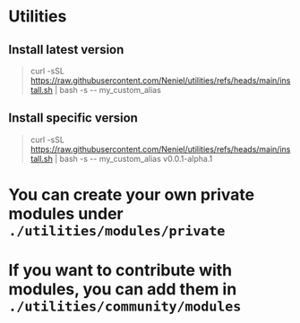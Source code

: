 # Utilities

## Install latest version

> curl -sSL https://raw.githubusercontent.com/Neniel/utilities/refs/heads/main/install.sh | bash -s -- my_custom_alias

## Install specific version
> curl -sSL https://raw.githubusercontent.com/Neniel/utilities/refs/heads/main/install.sh | bash -s -- my_custom_alias v0.0.1-alpha.1

# You can create your own private modules under `./utilities/modules/private`

# If you want to contribute with modules, you can add them in `./utilities/community/modules`
